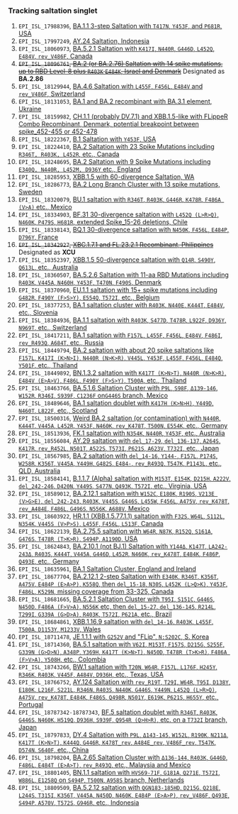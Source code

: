 ### Tracking saltation singlet

1. `EPI_ISL_17988396`, [BA.1.1 3-step Saltation with `T417N`, `Y453F`, and `P681R`, USA](https://nextstrain.org/fetch/raw.githubusercontent.com/NkRMnZr/hSC2-Tracking-Log/main/JSON/EPI_ISL_17988396_BA.1.1%2BT417N%2BY453F%2BP681R_USA.json)
2. `EPI_ISL_17997249`, [AY.24 Saltation, Indonesia](https://nextstrain.org/fetch/raw.githubusercontent.com/NkRMnZr/hSC2-Tracking-Log/main/JSON/EPI_ISL_17997249_AY.24_Saltation_Indonesia.json)
3. `EPI_ISL_18060973`, [BA.5.2.1 Saltation with `K417I`, `N440R`, `G446D`, `L452Q`, `E484V`, `rev_V486F`, Canada](https://nextstrain.org/fetch/raw.githubusercontent.com/NkRMnZr/hSC2-Tracking-Log/main/JSON/EPI_ISL_18060973%20BA.5%20Saltation%20with%20K417I,%20N440R,%20G446D,%20L452Q,%20E484V,%20V486F_rev.json?s=hCoV-19/Canada/SK-RRPL-638486/2023%7CEPI_ISL_18060973%7C2023-07-12)
4. ~~`EPI_ISL_18096761`, [BA.2 (or BA.2.76) Saltation with 14 spike mutations, up to RBD Level-8 plus `R403K` `E484K`, Israel and Denmark](https://nextstrain.org/fetch/raw.githubusercontent.com/NkRMnZr/hSC2-Tracking-Log/main/JSON/EPI_ISL_18096761%20BA.2_Level_8_Saltation_Cluster.json?label=id%3Anode_10733314)~~ Designated as **BA.2.86**
5. `EPI_ISL_18129944`, [BA.4.6 Saltation with `L455F`, `F456L`, `E484V` and `rev_V486F`, Switzerland](https://nextstrain.org/fetch/raw.githubusercontent.com/NkRMnZr/hSC2-Tracking-Log/main/JSON/EPI_ISL_18129944%20BA.4.6%2BL455F%2BF456L_Cluster_Switzerland.json?label=id%3Anode_8183846)
6. `EPI_ISL_18131053`, [BA.1 and BA.2 recombinant with BA.3.1 element, Ukraine](https://nextstrain.org/fetch/raw.githubusercontent.com/NkRMnZr/hSC2-Tracking-Log/main/JSON/EPI_ISL_18131053%20BA.1_2_Recombinant.json?label=id%3Anode_5141547)
7. `EPI_ISL_18159982`, [CH.1.1 (probably DV.7.1) and XBB.1.5-like with FLippeR Combo Recombinant, Denmark, potential breakpoint between spike_452-455 or 452-478](https://nextstrain.org/fetch/raw.githubusercontent.com/NkRMnZr/hSC2-Tracking-Log/main/JSON/EPI_ISL_18159982%20CH.1.1%20and%20XBB.1.5-like%2BFLIP%2B478R%20Recombinant.json?label=id:node_4383453)
8. `EPI_ISL_18222367`, [B.1 Saltation with `Y453F`, USA](https://nextstrain.org/fetch/raw.githubusercontent.com/NkRMnZr/hSC2-Tracking-Log/main/JSON/EPI_ISL_18222367%20B.1%20Saltation%20with%20Y453F.json?label=id:node_4087874)
9. `EPI_ISL_18224410`, [BA.2 Saltation with 23 Spike Mutations including `R346T, R403K, L452R`, etc., Canada](https://nextstrain.org/fetch/raw.githubusercontent.com/NkRMnZr/hSC2-Tracking-Log/main/JSON/EPI_ISL_18224410%20BA.2%20Saltation%20with%2023%20Spike%20Mutations.json?label=id%3Anode_7787733)
10. `EPI_ISL_18248695`, [BA.2 Saltation with 9 Spike Mutations including `E340Q, N440R, L452M, D936Y` etc., England](https://nextstrain.org/fetch/raw.githubusercontent.com/NkRMnZr/hSC2-Tracking-Log/main/JSON/EPI_ISL_18248695%20BA.2_Saltation%20with%209%20Spike%20AA%20Mutations.json?label=id%3Anode_10459399)
11. `EPI_ISL_18285953`, [XBB.1.5 with 60-divergence Saltation, WA](https://nextstrain.org/fetch/raw.githubusercontent.com/NkRMnZr/hSC2-Tracking-Log/main/JSON/EPI_ISL_18285953%20XBB.1.5%2060%20Div%20Saltation%2C%20WA.json?label=id%3Anode_7365081)
12. `EPI_ISL_18286773`, [BA.2 Long Branch Cluster with 13 spike mutations, Sweden](https://nextstrain.org/fetch/raw.githubusercontent.com/NkRMnZr/hSC2-Tracking-Log/main/JSON/EPI_ISL_18286773%20BA.2%20Long%20Branch%20with%2013%20spike%20mutations%2C%20Sweden.json?label=id%3Anode_10453679)
13. `EPI_ISL_18320079`, [BU.1 saltation with `R346T`, `R403K`, `G446R`, `K478R`, `F486A (V>A)` etc., Mexico](https://nextstrain.org/fetch/raw.githubusercontent.com/NkRMnZr/hSC2-Tracking-Log/main/JSON/EPI_ISL_18320079%2C%20BU.1%20saltation%20with%20R346T%2C%20R403K%2C%20G446R%2C%20K478R%2C%20F486A%20from%20Mexico.json?label=id:node_9881918)
14. `EPI_ISL_18334903`, [BF.31 30-divergence saltation with `L452Q (L>R>Q)`, `N460K`, `P479S`, `H681R`, extended Spike_15-26 deletions, Chile](https://nextstrain.org/fetch/raw.githubusercontent.com/NkRMnZr/hSC2-Tracking-Log/main/JSON/EPI_ISL_18334903%2C%20BF.31%2030-divergence%20saltation%20with%20L452Q%2C%20N460K%2C%20P479S%2C%20H681R%2C%20Chile.json?label=id%3Anode_10951126)
15. `EPI_ISL_18338143`, [BQ.1 30-divergence saltation with `N450K`, `F456L`, `E484P`, `D796Y`, France](https://nextstrain.org/fetch/raw.githubusercontent.com/NkRMnZr/hSC2-Tracking-Log/main/JSON/EPI_ISL_18338143%2C%20BQ.1%2030-divergence%20saltation%20with%20N450K%2C%20F456L%2C%20E484P%2C%20D796Y%2C%20France.json?label=id%3Anode_5198567)
16. ~~`EPI_ISL_18342927`, [XBC.1.7.1 and FL.23.2.1 Recombinant, Philippines](https://nextstrain.org/fetch/raw.githubusercontent.com/NkRMnZr/hSC2-Tracking-Log/main/JSON/EPI_ISL_18342927%20XBC%20and%20XBB%20Recombinant%2C%20Philippines.json?label=id:node_10956037)~~ Designated as **XCU**
17. `EPI_ISL_18352397`, [XBB.1.5 50-divergence saltation with `Q14R`, `S490Y`, `Q613L`, etc., Australia](https://nextstrain.org/fetch/raw.githubusercontent.com/NkRMnZr/hSC2-Tracking-Log/main/JSON/EPI_ISL_18352397%2C%20XBB.1.5%2050-divergence%20saltation%20with%20Q14R%2C%20S490Y%2C%20Q613L%2C%20Australia.json?label=id%3Anode_4304540)
18. `EPI_ISL_18360507`, [BA.5.2.6 Saltation with 11-aa RBD Mutations including `R403K`, `V445A`, `N460H`, `Y453F`, `T470N`, `F490S`, Denmark](https://nextstrain.org/fetch/raw.githubusercontent.com/NkRMnZr/hSC2-Tracking-Log/main/JSON/EPI_ISL_18360507%20BA.5.2.6%20Saltation%20with%2011-aa%20RBD%20Mutations%20including%20R403K%2C%20V445A%2C%20N460H%2C%20Y453F%2C%20T470N%2C%20F490S%2C%20Denmark.json?label=id:node_6206616)
19. `EPI_ISL_18370960`, [EU.1.1 saltation with 15+ spike mutations including `G482R`, `F490Y (F>S>Y)`, `E554Q`, `T572I`, etc., Belgium](https://nextstrain.org/fetch/raw.githubusercontent.com/NkRMnZr/hSC2-Tracking-Log/main/JSON/EPI_ISL_18370960%20EU.1.1%20saltation%20with%2015%2B%20spike%20mutations%2C%20Belgium.json?label=id:node_3789998)
20. `EPI_ISL_18377253`, [BA.1 saltation cluster with `R403K`, `N440E`, `K444T`, `E484V`, etc., Slovenia](https://nextstrain.org/fetch/raw.githubusercontent.com/NkRMnZr/hSC2-Tracking-Log/main/JSON/EPI_ISL_18377253%2C%20BA.1%20saltation%20cluster%20with%208%2B%20spike%20mutations%2C%20Slovenia.json?label=id:node_1645524)
21. `EPI_ISL_18384936`, [BA.1.1 saltation with `R403K`, `S477D`, `T478R`, `L922F`, `D936Y`, `N969T`, etc., Switzerland](https://nextstrain.org/fetch/raw.githubusercontent.com/NkRMnZr/hSC2-Tracking-Log/main/JSON/EPI_ISL_18384936%20BA.1.1%20saltation%20with%2017%20spike%20mutations%2C%20Switzerland.json?label=id:node_2254092)
22. `EPI_ISL_18417211`, [BA.1 saltation with `F157L`, `L455F`, `F456L`, `E484V`, `F486I`, `rev_R493Q`, `A684T`, etc., Russia](https://nextstrain.org/fetch/raw.githubusercontent.com/NkRMnZr/hSC2-Tracking-Log/main/JSON/EPI_ISL_18417211%20BA.1%20with%2012%20spike%20mutations%2C%20Russia.json?label=id:node_1605805)
23. `EPI_ISL_18449794`, [BA.2 saltation with about 20 spike saltations like `F157L`, `K417I (K>N>I)`, `N440R (N>K>R)`, `V445L`, `Y453F`, `L455F`, `F456L`, `E484Q`, `Y501F`, etc., Thailand](https://nextstrain.org/fetch/raw.githubusercontent.com/NkRMnZr/hSC2-Tracking-Log/main/JSON/EPI_ISL_18449794,%20BA.2%20saltation%20with%20about%2020%20spike%20mutations,%20Thailand.json?label=id:node_3089025)
24. `EPI_ISL_18449892`, [BN.1.3.2 saltation with `K417T (K>N>T)`, `N440R (N>K>R)`, `E484V (E>A>V)`, `F486L`, `F490Y (F>S>Y)`, `T500A`, etc., Thailand](https://nextstrain.org/fetch/raw.githubusercontent.com/NkRMnZr/hSC2-Tracking-Log/main/JSON/EPI_ISL_18449892,%20BN.1.3.2%20saltation%20with%2010%20spike%20mutations,%20Thailand.json?label=id:node_4153981)
25. `EPI_ISL_18463766`, [BA.5.1.6 Saltation Cluster with `P9L`, `S98F`, `Δ139-146`, `W152R`, `R346I`, `S939F`, `C1236F` on`G446S` branch, Mexico](https://nextstrain.org/fetch/raw.githubusercontent.com/NkRMnZr/hSC2-Tracking-Log/main/JSON/EPI_ISL_18463766%2C%20BA.5.1.6%20Saltation%20Cluster%2C%20Mexico.json?label=id%3Anode_6716963)
25. `EPI_ISL_18489646`, [BA.1 saltation doublet with `K417H (K>N>H)`, `Y449D`, `N460T`, `L822F`, etc., Scotland](https://nextstrain.org/fetch/raw.githubusercontent.com/NkRMnZr/hSC2-Tracking-Log/main/JSON/EPI_ISL_18489646,%20BA.1%20saltation%20doublet%20with%2014%20spike%20mutations,%20Scotland.json?label=id:node_1592141)
26. `EPI_ISL_18500316`, [Weird BA.2 saltation (or contamination) with `N440R`, `K444T`, `V445A`, `L452R`, `Y453F`, `N460K`, `rev_K478T`, `T500N`, `E554K`, etc., Germany](https://nextstrain.org/fetch/raw.githubusercontent.com/NkRMnZr/hSC2-Tracking-Log/main/JSON/EPI_ISL_18500316%2C%20Weird%20BA.2%20saltation%20(or%20contamination)%20with%2016%2B%20spike%20mutations%2C%20Germany.json?s=hCoV-19/Germany/BE-ChVir44262/2023|EPI_ISL_18500316|2023-10-03)
27. `EPI_ISL_18513936`, [FK.1 saltation with `N354K`, `N440R`, `Y453F`, etc., Australia](https://nextstrain.org/fetch/raw.githubusercontent.com/NkRMnZr/hSC2-Tracking-Log/main/JSON/EPI_ISL_18513936%20FK.1%20with%20N354K,%20N440R,%20Y453F,%20NSW.json?label=id:node_4296131&s=hCoV-19/Australia/NSW-ICPMR-51044/2023%7CEPI_ISL_18513936%7C2023-11-07)
28. `EPI_ISL_18556084`, [AY.29 saltation with `del_17-29`, `del_136-137`, `A264S`, `K417R`, `rev_R452L`, `N501T`, `A522S`, `T573I`, `P621S`, `A623V`, `T732I`, etc., Japan](https://nextstrain.org/fetch/raw.githubusercontent.com/NkRMnZr/hSC2-Tracking-Log/main/JSON/EPI_ISL_18556084%20Delta-AY.29%20Japan.json?label=id:node_11141021)
29. `EPI_ISL_18567985`, [BA.2 saltation with `del_14-16`, `Y144-`, `F157L`, `P174S`, `W258R`, `K356T`, `V445A`, `Y449H`, `G482S`, `E484-`, `rev_R493Q`, `T547K`, `P1143L`, etc., QLD, Australia](https://nextstrain.org/fetch/raw.githubusercontent.com/NkRMnZr/hSC2-Tracking-Log/main/JSON/EPI_ISL_18567985%2C%20BA.2%20saltation%20with%2015%2B%20spike%20mutations%2C%20QLD.json?label=id:node_4440606&s=hCoV-19/Australia/QLD0x013C2A/2023|EPI_ISL_18567985|2023-11-08)
30. `EPI_ISL_18584141`, [B.1.1.7 (Alpha) saltation with `M153T`, `E154K`, `D215H`, `A222V`, `del_242-246`, `D420N`, `Y449S`, `S477N`, `Q493K`, `T572I`, etc., Virginia, USA](https://nextstrain.org/fetch/raw.githubusercontent.com/NkRMnZr/hSC2-Tracking-Log/main/JSON/EPI_ISL_18584141%20Alpha%20(B.1.1.7)%20saltation,%20Virginia.json?label=id:node_1007964&s=hCoV-19/USA/VA-VCUVAS3-LKPV401246/2023%7CEPI_ISL_18584141%7C2023-10-21)
31. `EPI_ISL_18589012`, [BA.2.12.1 saltation with `W152C`, `E180K`, `R190S`, `V213E (V>G>E)`, `del_242-243`, `R403K`, `V445S`, `G446S`, `L455W`, `F456L`, `A475V`, `rev_K478T`, `rev_A484E`, `F486L`, `G496S`, `N556K`, `A688V`, Mexico](https://nextstrain.org/fetch/raw.githubusercontent.com/NkRMnZr/hSC2-Tracking-Log/main/JSON/EPI_ISL_18589012,%20BA.2.12.1%20saltation%20with%2020%20spike%20mutations,%20Mexico.json?label=id:node_4715885&s=hCoV-19/Mexico/NLE_IBT_IMSS_11330/2023%7CEPI_ISL_18589012%7C2023-06-08)
32. `EPI_ISL_18603922`, [HR.1.1 (XBB.1.5.77.1.1) saltation with `F32S`, `W64L`, `S112L`, `N354K`, `V445S (V>P>S)`, `L455F`, `F456L`, `L513F`, Canada](https://nextstrain.org/fetch/raw.githubusercontent.com/NkRMnZr/hSC2-Tracking-Log/main/JSON/EPI_ISL_18603922,%20HR.1.1%20saltation%20with%20FLip,%20Canada.json?label=id:node_3991085)
33. `EPI_ISL_18622139`, [BA.2.75.5 saltation with `W64R`, `N87K`, `R152Q`, `S161A`, `G476S`, `T478R (T>K>R)`, `S494P`, `A1190D`, USA](https://nextstrain.org/fetch/raw.githubusercontent.com/NkRMnZr/hSC2-Tracking-Log/main/JSON/EPI_ISL_18622139,%20BA.2.75.5%20saltation,%20California.json?label=id:node_4273147&s=hCoV-19/USA/CA-CDC-VSX-A254370/2023%7CEPI_ISL_18622139%7C2023-11-07)
34. `EPI_ISL_18624843`, [BA.2.10.1 (not BJ.1) Saltation with `Y144Δ`, `K147T`, `LA242-243Δ`, `R403S`, `K444T`, `V445A`, `G446D`, `L452R`, `N460K`, `rev_K478T`, `E484K`, `F486P`, `Q493E`, etc., Germany](https://nextstrain.org/fetch/raw.githubusercontent.com/NkRMnZr/hSC2-Tracking-Log/main/JSON/EPI_ISL_18624843%20BA.2.10.1%20(not%20BJ.1)%20Saltation%20with%20about%2020%20spike%20mutations,%20Germany.json?label=id:node_4179136&s=hCoV-19/Germany/BE-ChVir45276/2023%7CEPI_ISL_18624843%7C2023-11-23)
35. `EPI_ISL_18635961`, [BA.1 Saltation Cluster, England and Ireland](https://nextstrain.org/fetch/raw.githubusercontent.com/NkRMnZr/hSC2-Tracking-Log/main/JSON/EPI_ISL_18635961%20BA.1%20Saltation%20Cluster,%20England%20and%20Ireland.json?label=id:node_2066860)
36. `EPI_ISL_18677704`, [BA.2.12.1 2-step Saltation with `E340K`, `R346T`, `K356T`, `A475V`, `E484P (E>A>P)`, `K558Q`, then `del_15-18`, `N30S`, `L452K (L>Q>K)`, `Y453F`, `F486L`, `K529N`, missing coverage from 33-325, Canada](https://nextstrain.org/fetch/raw.githubusercontent.com/NkRMnZr/hSC2-Tracking-Log/main/JSON/EPI_ISL_18677704,%20BA.2.12.1%202-step%20Saltation,%20Canada.json?label=id:node_4679501&s=hCoV-19/Canada/AB-ABPHL-110818/2023%7CEPI_ISL_18677704%7C2023-12-07)
37. `EPI_ISL_18681665`, [BA.5.2.1 Saltation Cluster with `T95I`, `S151C`, `G446S`, `N450D`, `F486A (F>V>A)`, `N556K` etc, then `del_15-27`, `del_136-145`, `R214L`, `T299I`, `G339A (G>D>A)`, `R403K`, `T572I`, `P621A`, etc., Brazil](https://nextstrain.org/fetch/raw.githubusercontent.com/NkRMnZr/hSC2-Tracking-Log/main/JSON/EPI_ISL_18681665,%20Cluster%20of%20BA.5.2%20Saltation%20with%2040%20divergence,%20Brazil.json?label=id%3Anode_11093600)
38. `EPI_ISL_18684861`, [XBB.1.16.9 saltation with `del_14-16`, `R403K`, `L455F`, `T500A`, `D1153Y`, `M1233V`, Wales](https://nextstrain.org/fetch/raw.githubusercontent.com/NkRMnZr/hSC2-Tracking-Log/main/JSON/EPI_ISL_18684861%20XBB.1.16.9%20saltation%20with%20FLippeR%2BR403K%2C%20Wales.json?label=id%3Anode_3211321&s=hCoV-19%2FWales%2FCLIMB-CM7YE3J6%2F2023%7CEPI_ISL_18684861%7C2023-12-05)
39. `EPI_ISL_18711478`, [JE.1.1.1 with `G252V` and "FLip", `N:S202C`, S. Korea](https://nextstrain.org/fetch/raw.githubusercontent.com/NkRMnZr/hSC2-Tracking-Log/main/JSON/EPI_ISL_18711478%2C%20JE.1.1.1%20with%20FLip%2C%20S.%20Korea.json?label=id:node_4063355&s=hCoV-19/South_Korea/KDCA278827/2023|EPI_ISL_18711478|2023-11-30)
40. `EPI_ISL_18714360`, [BA.5.1 saltation with `V62I`, `M153T`, `F157S`, `D215G`, `S255F`, `G339N (G>D>N)`, `A348P`, `Y369H`, `K417T (K>N>T)`, `N450D`, `T478R (T>K>R)`, `F486A (F>V>A)`, `Y508H`, etc., Colombia](https://nextstrain.org/fetch/raw.githubusercontent.com/NkRMnZr/hSC2-Tracking-Log/main/JSON/EPI_ISL_18714360%2C%20BA.5.1%20saltation%20with%2015%20spike%20mutations%2C%20Colombia.json?label=id:node_6539952&s=hCoV-19/Colombia/NAR-INS-VG-31217/2023|EPI_ISL_18714360|2023-11-23)
41. `EPI_ISL_18743266`, [BW.1 saltation with `T20N`, `W64R`, `F157L`, `L176F`, `H245Y`, `R346K`, `R403K`, `V445F`, `A484V`, `D936H`, etc., Texas, USA](https://nextstrain.org/fetch/raw.githubusercontent.com/NkRMnZr/hSC2-Tracking-Log/main/JSON/EPI_ISL_18743266%2C%20BW.1%20saltation%20with%2013%20spike%20mutations%2C%20Texas%2C%20USA.json?label=id:node_5442660&s=hCoV-19/USA/TX-HMH-M-137149/2023|EPI_ISL_18743266|2023-12-30)
42. `EPI_ISL_18766752`, [AY.124 Saltation with `rev_R19T`, `T29I`, `W64R`, `T95I`, `D138Y`, `E180K`, `L216F`, `S221L`, `R346N`, `R403S`, `N440K`, `G446S`, `Y449N`, `L452Q (L>R>Q)`, `A475V`, `rev_K478T`, `E484K`, `F486S`, `Q498R`, `N501Y`, `E619K`, `P621S`, `H655Y`, etc., Portugal](https://nextstrain.org/fetch/raw.githubusercontent.com/NkRMnZr/hSC2-Tracking-Log/main/JSON/EPI_ISL_18766752%2C%20AY.124%20Saltation%2C%20Portugal.json?label=id:node_9496142&s=hCoV-19/Portugal/PT50516/2023|EPI_ISL_18766752|2023-12-22)
43. `EPI_ISL_18787342-18787343`, [BF.5 saltation doublet with `R346T`, `R403K`, `G446S`, `N460K`, `H519Q`, `D936H`, `S939F`, `Q954R (Q>H>R)`, etc. on a `T732I` branch, Japan](https://nextstrain.org/fetch/raw.githubusercontent.com/NkRMnZr/hSC2-Tracking-Log/main/JSON/EPI_ISL_18787342-18787343%2C%20BF.5%20saltation%20with%208%20spike%20mutations%2C%20Japan.json?label=id%3Anode_5881339)
44. `EPI_ISL_18797833`, [DY.4 Saltation with `P9L`, `Δ143-145`, `W152L`, `R190K`, `N211Δ`, `K417T (K>N>T)`, `K444Q`, `G446R`, `K478T_rev`, `A484E_rev`, `V486F_rev`, `T547K`, `D574N`, `S640F`, etc., China](https://nextstrain.org/fetch/raw.githubusercontent.com/NkRMnZr/hSC2-Tracking-Log/main/JSON/EPI_ISL_18797833%2C%20DY.4%20Saltation%2C%20China.json?label=id%3Anode_11193928)
45. `EPI_ISL_18798204`, [BA.2.65 Saltation Cluster with `Δ136-144`, `R403K`, `G446D`, `F486L`, `E484T (E>A>T)`, `rev_R493Q`, etc., Malaysia and Mexico](https://nextstrain.org/fetch/raw.githubusercontent.com/NkRMnZr/hSC2-Tracking-Log/main/JSON/EPI_ISL_18798204%2C%20BA.2.65%20Saltation%20Cluster%2C%20Malaysia%20and%20Mexico.json?label=id%3Anode_2934399)
46. `EPI_ISL_18801405`, [BN.1.1 saltation with `HVS69-71F`, `G181A`, `Q271E`, `T572I`, `W886L`, `E1258Q` on `S494P`, `T500N`, `A958S` branch, Netherlands](https://nextstrain.org/fetch/raw.githubusercontent.com/NkRMnZr/hSC2-Tracking-Log/main/JSON/EPI_ISL_18801405%2C%20BN.1.1%20saltation%20with%206%20spike%20mutations%2C%20Netherlands.json?label=id:node_4367076)
46. `EPI_ISL_18809509`, [BA.5.2.12 saltation with `QGN183-185HD`, `D215G`, `Q218E`, `L244S`, `T315I`, `K356T`, `V445A`, `N450D`, `N460K`, `E484P (E>A>P)`, `rev_V486F`, `Q493E`, `S494P`, `A570V`, `T572S`, `G946R`, etc., Indonesia](https://nextstrain.org/fetch/raw.githubusercontent.com/NkRMnZr/hSC2-Tracking-Log/main/JSON/EPI_ISL_18809509%2C%20BA.5.2.12%20saltation%20with%2016%20spike%20mutations%2C%20Indonesia.json?label=id:node_6272305&s=hCoV-19/Indonesia/JK-BIOKES-W00184/2024|EPI_ISL_18809509|2024-01-06)
